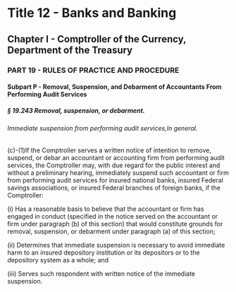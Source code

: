 
# Title 12 - Banks and Banking
## Chapter I - Comptroller of the Currency, Department of the Treasury
### PART 19 - RULES OF PRACTICE AND PROCEDURE
#### Subpart P - Removal, Suspension, and Debarment of Accountants From Performing Audit Services
##### § 19.243 Removal, suspension, or debarment.
###### Immediate suspension from performing audit services,In general.

(c)-(1)If the Comptroller serves a written notice of intention to remove, suspend, or debar an accountant or accounting firm from performing audit services, the Comptroller may, with due regard for the public interest and without a preliminary hearing, immediately suspend such accountant or firm from performing audit services for insured national banks, insured Federal savings associations, or insured Federal branches of foreign banks, if the Comptroller:

(i) Has a reasonable basis to believe that the accountant or firm has engaged in conduct (specified in the notice served on the accountant or firm under paragraph (b) of this section) that would constitute grounds for removal, suspension, or debarment under paragraph (a) of this section;

(ii) Determines that immediate suspension is necessary to avoid immediate harm to an insured depository institution or its depositors or to the depository system as a whole; and

(iii) Serves such respondent with written notice of the immediate suspension.
